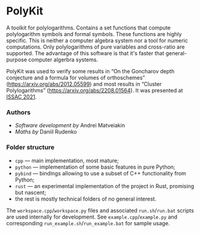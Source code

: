 # PolyKit

A toolkit for polylogarithms. Contains a set functions that compute
polylogarithm symbols and formal symbols. These functions are highly
specific. This is neither a computer algebra system nor a tool for
numeric computations. Only polylogarithms of pure variables and
cross-ratio are supported. The advantage of this software is that it's
faster that general-purpose computer algerbra systems.

PolyKit was used to verify some results in “On the Goncharov depth conjecture
and a formula for volumes of orthoschemes” (https://arxiv.org/abs/2012.05599)
and most results in “Cluster Polylogarithms” (https://arxiv.org/abs/2208.01564).
It was presented at [ISSAC 2021](https://issac-conference.org/2021/posters.php).


### Authors

* _Software development by_ Andrei Matveiakin
* _Maths by_ Daniil Rudenko


### Folder structure

* `cpp` — main implementation, most mature;
* `python` — implementation of some basic features in pure Python;
* `pybind` — bindings allowing to use a subset of C++ functionality from Python;
* `rust` — an experimental implementation of the project in Rust, promising but nascent;
* the rest is mostly technical folders of no general interest.

The `workspace.cpp`/`workspace.py` files and associated `run.sh`/`run.bat`
scripts are used internally for development. See `example.cpp`/`example.py`
and corresponding `run_example.sh`/`run_example.bat` for sample usage.
